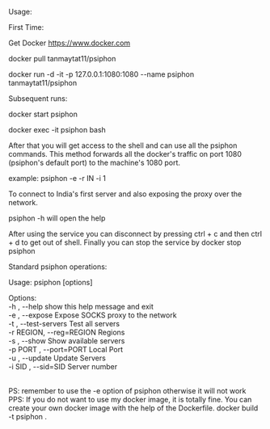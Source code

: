 Usage:

First Time:

Get Docker
https://www.docker.com

docker pull tanmaytat11/psiphon

docker run -d -it -p 127.0.0.1:1080:1080 --name psiphon tanmaytat11/psiphon

Subsequent runs:

docker start psiphon

docker exec -it psiphon bash

After that you will get access to the shell and can use all the psiphon commands. This method forwards all the docker's traffic on port 1080 (psiphon's default port) to the machine's 1080 port.

example: psiphon -e -r IN -i 1

To connect to India's first server and also exposing the proxy over the network.

psiphon -h
will open the help

After using the service you can disconnect by pressing ctrl + c and then ctrl + d to get out of shell. Finally you can stop the service by docker stop psiphon

Standard psiphon operations:

Usage: psiphon [options]


Options:
<br>
  -h ,     --help            show this help message and exit
  <br>
  -e ,     --expose          Expose SOCKS proxy to the network
   <br>
  -t ,     --test-servers    Test all servers
   <br>
  -r REGION,     --reg=REGION   Regions
   <br>
  -s ,     --show            Show available servers
   <br>
  -p PORT ,     --port=PORT  Local Port
   <br>
  -u ,     --update          Update Servers
   <br>
  -i SID ,     --sid=SID     Server number
   <br>
 <br>

PS: remember to use the -e option of psiphon otherwise it will not work
PPS: If you do not want to use my docker image, it is totally fine. You can create your own docker image with the help of the Dockerfile.
docker build -t psiphon .